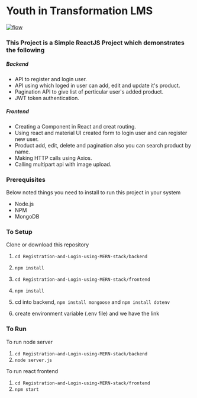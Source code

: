 # Youth in Transformation LMS

[![flow](https://github.com/FSojitra/Registration-Login-and-CRUD-Action-using-MERN-stack/blob/development/MERN.gif)](https://github.com/FSojitra/Registration-Login-and-CRUD-Action-using-MERN-stack/blob/development/MERN.gif)

### This Project is a Simple ReactJS Project which demonstrates the following
##### Backend
- API to register and login user.
- API using which loged in user can add, edit and update it's product.
- Pagination API to give list of perticular user's added product.
- JWT token authentication.

##### Frontend
- Creating a Component in React and creat routing.
- Using react and material UI created form to login user and can register new user.
- Product add, edit, delete and pagination also you can search product by name.
- Making HTTP calls using Axios.
- Calling multipart api with image upload.

### Prerequisites
Below noted things you need to install to run this project in your system

- Node.js
- NPM
- MongoDB

### To Setup
Clone or download this repository

1. `cd Registration-and-Login-using-MERN-stack/backend`
2. `npm install`
3. `cd Registration-and-Login-using-MERN-stack/frontend`
4. `npm install`

5. cd into backend, `npm install mongoose` and `npm install dotenv`
6. create environment variable (.env file) and we have the link

### To Run
To run node server
1. `cd Registration-and-Login-using-MERN-stack/backend`
2. `node server.js`

To run react frontend
1. `cd Registration-and-Login-using-MERN-stack/frontend`
2. `npm start`

<!-- ### Login and Register screen
[![login](https://github.com/FSojitra/Registration-Login-and-CRUD-Action-using-MERN-stack/blob/master/login.png)](https://github.com/FSojitra/Registration-Login-and-CRUD-Action-using-MERN-stack/blob/master/login.png)[![register](https://github.com/FSojitra/Registration-Login-and-CRUD-Action-using-MERN-stack/blob/master/register.png)](https://github.com/FSojitra/Registration-Login-and-CRUD-Action-using-MERN-stack/blob/master/register.png)

### Product Add and Edit screen
[![add](https://github.com/FSojitra/Registration-Login-and-CRUD-Action-using-MERN-stack/blob/master/add.png)](https://github.com/FSojitra/Registration-Login-and-CRUD-Action-using-MERN-stack/blob/master/add.png)  [![edit](https://github.com/FSojitra/Registration-Login-and-CRUD-Action-using-MERN-stack/blob/master/edit.png)](https://github.com/FSojitra/Registration-Login-and-CRUD-Action-using-MERN-stack/blob/master/edit.png)

### Product Pagination screen
[![dashboard](https://github.com/FSojitra/Registration-Login-and-CRUD-Action-using-MERN-stack/blob/master/dashboard.png)](https://github.com/FSojitra/Registration-Login-and-CRUD-Action-using-MERN-stack/blob/master/dashboard.png) -->
